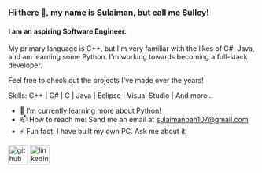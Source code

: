 ### Hi there 👋, my name is Sulaiman, but call me Sulley!
#### I am an aspiring Software Engineer.
<!--- ![](https://github.com/sbah1/sbah1/blob/main/banner.gif) --->

My primary language is C++, but I'm very familiar with the likes of C#, Java, and am learning some Python. I'm working towards becoming a full-stack developer.

Feel free to check out the projects I've made over the years!

Skills: C++ | C# | C | Java | Eclipse | Visual Studio | And more...

- 🌱 I’m currently learning more about Python! 
- 📫 How to reach me: Send me an email at sulaimanbah107@gmail.com 
- ⚡ Fun fact: I have built my own PC. Ask me about it! 


[<img src='https://cdn.jsdelivr.net/npm/simple-icons@3.0.1/icons/github.svg' alt='github' height='40'>](https://github.com/sbah1)  [<img src='https://cdn.jsdelivr.net/npm/simple-icons@3.0.1/icons/linkedin.svg' alt='linkedin' height='40'>](https://www.linkedin.com/in/sulaiman-bah-552a84231/)  


